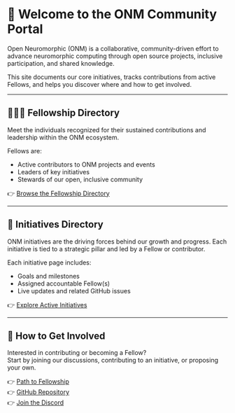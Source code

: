 # 👋 Welcome to the ONM Community Portal

Open Neuromorphic (ONM) is a collaborative, community-driven effort to advance neuromorphic computing through open source projects, inclusive participation, and shared knowledge.

This site documents our core initiatives, tracks contributions from active Fellows, and helps you discover where and how to get involved.

---

## 🧑‍🤝‍🧑 Fellowship Directory

Meet the individuals recognized for their sustained contributions and leadership within the ONM ecosystem.

Fellows are:
- Active contributors to ONM projects and events
- Leaders of key initiatives
- Stewards of our open, inclusive community

👉 [Browse the Fellowship Directory](./fellowship/fellowship_directory.md)

---

## 🚀 Initiatives Directory

ONM initiatives are the driving forces behind our growth and progress. Each initiative is tied to a strategic pillar and led by a Fellow or contributor.

Each initiative page includes:
- Goals and milestones
- Assigned accountable Fellow(s)
- Live updates and related GitHub issues

👉 [Explore Active Initiatives](./initiatives/index.md)

---

## 🧭 How to Get Involved

Interested in contributing or becoming a Fellow?  
Start by joining our discussions, contributing to an initiative, or proposing your own.

👉 [Path to Fellowship](./path_to_fellowship.md)  
👉 [GitHub Repository](https://github.com/open-neuromorphic)  
👉 [Join the Discord](https://discord.gg/openneuromorphic)
